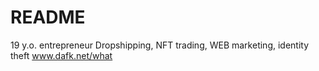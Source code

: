 # README
19 y.o. entrepreneur Dropshipping, NFT trading, WEB marketing, identity theft www.dafk.net/what
